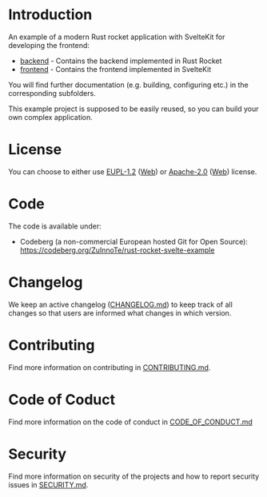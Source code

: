 # Introduction

An example of a modern Rust rocket application with SvelteKit for developing the frontend:
* [backend](./backend) - Contains the backend implemented in Rust Rocket
* [frontend](./frontend) - Contains the frontend implemented in SvelteKit

You will find further documentation (e.g. building, configuring etc.) in the corresponding subfolders.

This example project is supposed to be easily reused, so you can build your own complex application.

# License
You can choose to either use [EUPL-1.2](./LICENSE-EUPL-1.2) ([Web](https://spdx.org/licenses/EUPL-1.2.html)) or [Apache-2.0](./LICENSE-Apache-2.0) ([Web](https://spdx.org/licenses/Apache-2.0.html)) license.

# Code

The code is available under:

- Codeberg (a non-commercial European hosted Git for Open Source): https://codeberg.org/ZuInnoTe/rust-rocket-svelte-example

# Changelog
We keep an active changelog ([CHANGELOG.md](./CHANGELOG.md)) to keep track of all changes so that users are informed what changes in which version.

# Contributing
Find more information on contributing in [CONTRIBUTING.md](./CONTRIBUTING.md).

# Code of Coduct
Find more information on the code of conduct in [CODE_OF_CONDUCT.md](./CODE_OF_CONDUCT.md)

# Security
Find more information on security of the projects and how to report security issues in [SECURITY.md](./SECURITY.md).